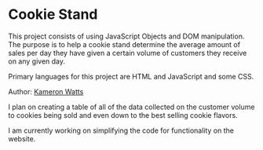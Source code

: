 # Cookie Stand

This project consists of using JavaScript Objects and DOM manipulation. The purpose is to help a cookie stand determine the average amount of sales per day they have given a certain volume of customers they receive on any given day.

Primary languages for this project are HTML and JavaScript and some CSS.

Author: [Kameron Watts](https://github.com/KamWatts)

I plan on creating a table of all of the data collected on the customer volume to cookies being sold and even down to the best selling cookie flavors. 

I am currently working on simplifying the code for functionality on the website.
